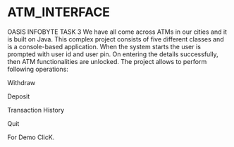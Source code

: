 # ATM_INTERFACE
OASIS INFOBYTE TASK 3
We have all come across ATMs in our cities and it is built on Java. This complex project consists of
five different classes and is a console-based application. When the system starts the user is
prompted with user id and user pin. On entering the details successfully, then ATM functionalities
are unlocked. The project allows to perform following operations:

Withdraw

Deposit

Transaction History 

Quit



For Demo ClicK.
